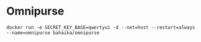 # Omnipurse

```
docker run -e SECRET_KEY_BASE=qwertyui -d --net=host --restart=always --name=omnipurse bahaika/omnipurse
```
